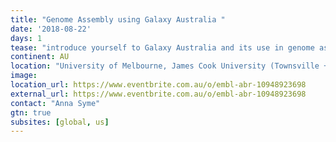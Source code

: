 ```yaml
---
title: "Genome Assembly using Galaxy Australia "
date: '2018-08-22'
days: 1
tease: "introduce yourself to Galaxy Australia and its use in genome assembly"
continent: AU
location: "University of Melbourne, James Cook University (Townsville + Cairns), University of Queensland, University of Southern Queensland, Australia"
image: 
location_url: https://www.eventbrite.com.au/o/embl-abr-10948923698
external_url: https://www.eventbrite.com.au/o/embl-abr-10948923698
contact: "Anna Syme"
gtn: true
subsites: [global, us]
---
```

